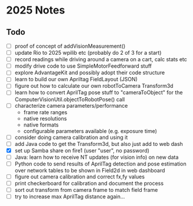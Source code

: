 # 2025 Notes

## Todo

- [ ] proof of concept of addVisionMeasurement()
- [ ] update Rio to 2025 wpilib etc (probably do 2 of 3 for a start)
- [ ] record readings while driving around a camera on a cart, calc stats etc
- [ ] modify drive code to use SimpleMotorFeedforward stuff
- [ ] explore AdvantageKit and possibly adopt their code structure
- [ ] learn to build our own Apriltag FieldLayout (JSON)
- [ ] figure out how to calculate our own robotToCamera Transform3d
- [ ] learn how to convert AprilTag pose stuff to "cameraToObject" for
      the ComputerVisionUtil.objectToRobotPose() call
- [ ] characterize camera parameters/performance
     - frame rate ranges
     - native resolutions
     - native formats
     - configurable parameters available (e.g. exposure time)
- [ ] consider doing camera calibration and using it
- [ ] add Java code to get the Transform3d, but also just add to web dash
- [x] set up Samba share on fire1 (user "user", no password)
- [ ] Java: learn how to receive NT updates (for vision info) on new data
- [ ] Python code to send results of AprilTag detection and pose estimation
      over network tables to be shown in Field2d in web dashboard
- [ ] figure out camera calibration and correct fx,fy values
- [ ] print checkerboard for calibration and document the process
- [ ] sort out transform from camera frame to match field frame
- [ ] try to increase max AprilTag distance again...
